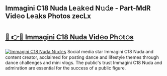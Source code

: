 ## Immagini C18 Nuda Le𝚊k𝚎d N𝚞𝚍e - Part-MdR Vid𝚎o Le𝚊ks Photos zecLx

# <h2><a href="http://fbbzfmu.evod.top/?m=Immagini+C18+Nuda">🔗 👉🔴 Immagini C18 Nuda Vid𝚎o Ph𝚘t𝚘s</a></h2>

[![Immagini C18 Nuda N𝚞d𝚎s](https://i.imgur.com/8V9OHl7.gif)](http://fbbzfmu.evod.top/?m=Immagini+C18+Nuda)
Social media star Immagini C18 Nuda and content creator, acclaimed for posting dance and lifestyle themes through dance challenges and mini vlogs. The public's trust Immagini C18 Nuda and admiration are essential for the success of a public figure. 
